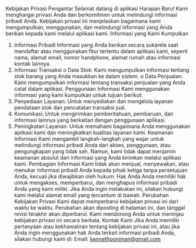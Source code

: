 Kebijakan Privasi
Pengantar
Selamat datang di aplikasi Harapan Baru! Kami menghargai privasi Anda dan berkomitmen untuk melindungi informasi pribadi Anda. Kebijakan privasi ini menjelaskan bagaimana kami mengumpulkan, menggunakan, dan melindungi informasi yang Anda berikan kepada kami melalui aplikasi kami.
Informasi yang Kami Kumpulkan
1.	Informasi Pribadi
Informasi yang Anda berikan secara sukarela saat mendaftar atau menggunakan fitur tertentu dalam aplikasi kami, seperti nama, alamat email, nomor handphone, alamat rumah atau informasi kontak lainnya.
2.	Informasi Transaksi
o	Data Stok: Kami mengumpulkan informasi tentang stok barang yang Anda masukkan ke dalam sistem.
o	Data Penjualan: Kami mengumpulkan informasi tentang transaksi penjualan yang Anda catat dalam aplikasi.
Penggunaan Informasi
Kami menggunakan informasi yang kami kumpulkan untuk tujuan berikut:
1.	Penyediaan Layanan: Untuk menyediakan dan mengelola layanan pendataan stok dan pencatatan transaksi jual.
2.	Komunikasi: Untuk mengirimkan pemberitahuan, pembaruan, dan informasi lainnya yang berkaitan dengan penggunaan aplikasi.
3.	Peningkatan Layanan: Untuk memahami bagaimana Anda menggunakan aplikasi kami dan meningkatkan kualitas layanan kami.
Keamanan Informasi
Kami mengambil langkah-langkah yang wajar untuk melindungi informasi pribadi Anda dari akses, penggunaan, atau pengungkapan yang tidak sah. Namun, kami tidak dapat menjamin keamanan absolut dari informasi yang Anda kirimkan melalui aplikasi kami.
Pembagian Informasi
Kami tidak akan menjual, menyewakan, atau menukar informasi pribadi Anda kepada pihak ketiga tanpa persetujuan Anda, kecuali jika diwajibkan oleh hukum.
Hak Anda
Anda memiliki hak untuk mengakses, memperbarui, dan menghapus informasi pribadi Anda yang kami miliki. Jika Anda ingin melakukan ini, silakan hubungi kami melalui alamat email yang tercantum di bawah.
Perubahan Kebijakan Privasi
Kami dapat memperbarui kebijakan privasi ini dari waktu ke waktu. Perubahan akan diposting di halaman ini, dan tanggal revisi terakhir akan diperbarui. Kami mendorong Anda untuk meninjau kebijakan privasi ini secara berkala.
Kontak Kami
Jika Anda memiliki pertanyaan atau kekhawatiran tentang kebijakan privasi ini, atau jika Anda ingin menggunakan hak Anda terkait informasi pribadi Anda, silakan hubungi kami di:
Email: kennethponiman@gmail.com

